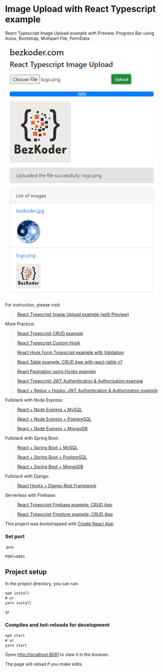 # Image Upload with React Typescript example
React Typescript Image Upload example with Preview, Progress Bar using Axios, Bootstrap, Multipart File, FormData.

![image-upload-react-typescript](image-upload-react-typescript.png)

For instruction, please visit:
> [React Typescript Image Upload example (with Preview)](https://www.bezkoder.com/upload-image-react-typescript/)

More Practice:
> [React Typescript CRUD example](https://www.bezkoder.com/react-typescript-api-call/)

> [React Typescript Custom Hook](https://www.bezkoder.com/react-custom-hook-typescript/)

> [React Hook Form Typescript example with Validation](https://www.bezkoder.com/react-hook-form-typescript/)

> [React Table example: CRUD App with react-table v7](https://www.bezkoder.com/react-table-example-hooks-crud/)

> [React Pagination using Hooks example](https://www.bezkoder.com/react-pagination-hooks/)

> [React Typescript JWT Authentication & Authorization example](https://www.bezkoder.com/react-typescript-authentication-example/)

> [React + Redux + Hooks: JWT Authentication & Authorization example](https://www.bezkoder.com/react-hooks-redux-login-registration-example/)

Fullstack with Node Express:
> [React + Node Express + MySQL](https://www.bezkoder.com/react-node-express-mysql/)

> [React + Node Express + PostgreSQL](https://www.bezkoder.com/react-node-express-postgresql/)

> [React + Node Express + MongoDB](https://www.bezkoder.com/react-node-express-mongodb-mern-stack/)

Fullstack with Spring Boot:
> [React + Spring Boot + MySQL](https://www.bezkoder.com/react-spring-boot-crud/)

> [React + Spring Boot + PostgreSQL](https://www.bezkoder.com/spring-boot-react-postgresql/)

> [React + Spring Boot + MongoDB](https://www.bezkoder.com/react-spring-boot-mongodb/)

Fullstack with Django:
> [React Hooks + Django Rest Framework](https://www.bezkoder.com/django-react-hooks/)

Serverless with Firebase:
> [React Typescript Firebase example: CRUD App](https://www.bezkoder.com/firebase-typescript-react/)

> [React Typescript Firestore example: CRUD App](https://www.bezkoder.com/react-typescript-firestore/)

This project was bootstrapped with [Create React App](https://github.com/facebook/create-react-app).

### Set port
.env
```
PORT=8081
```

## Project setup

In the project directory, you can run:

```
npm install
# or
yarn install
```

or

### Compiles and hot-reloads for development

```
npm start
# or
yarn start
```

Open [http://localhost:8081](http://localhost:8081) to view it in the browser.

The page will reload if you make edits.
